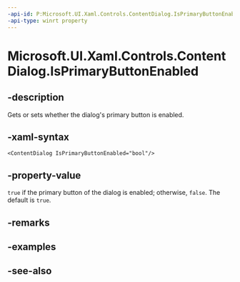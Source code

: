```yaml
---
-api-id: P:Microsoft.UI.Xaml.Controls.ContentDialog.IsPrimaryButtonEnabled
-api-type: winrt property
---
```


<!-- Property syntax
public bool IsPrimaryButtonEnabled { get;  set; }
-->

# Microsoft.UI.Xaml.Controls.ContentDialog.IsPrimaryButtonEnabled

## -description

Gets or sets whether the dialog's primary button is enabled.

## -xaml-syntax

```xaml
<ContentDialog IsPrimaryButtonEnabled="bool"/>
```

## -property-value

`true` if the primary button of the dialog is enabled; otherwise, `false`. The default is `true`.

## -remarks

## -examples

## -see-also

